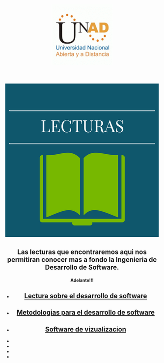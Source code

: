 <html>
<header><img src="logo.gif"></header>

<link rel="stylesheet" type="text/css" a href="estilos/estilos.css">
<link rel="stylesheet"  href="estilos/fonts.css">

<title>Lecturas</title>

<body background="imagenes/c.jpg">

<CENTER><h1><font face="Comic Sans MS"><IMG SRC="imagenes/LECTU.png"></IMG></font></h1></CENTER> 

<article><center><h2><p>Las lecturas que encontraremos aqui nos permitiran conocer mas a fondo la Ingenieria de Desarrollo de Software.</p></h2></center></article>
<article><center><h4><p>Adelante!!!</p></h4></center></article>
<article><center>
<div id="navbar">

<span class="inbar">

<ul>

<li class="navhome"><a href="pdf/DESARROLLO DE SFTW.pdf"><span><h1>Lectura sobre el desarrollo de software</h1></span></a></li>

<li><a href="pdf/computacion05.pdf"><span><h1>Metodologias para el desarrollo de software </h1></span></a></li>

<li><a href="pdf/software de visualizacion.pdf"><span><h1>Software de vizualizacion</h1></span></a></li>


</ul>

</span>

</div>
</center></article>
</font>
<div class="social">
		<ul>
			<li><a href="http://www.facebook.com" target="_blank" class="icon-facebook2"></a></li>
			<li><a href="http://www.twitter.com" target="_blank" class="icon-twitter"></a></li>
			<li><a href="mailto:armonyfester@gmail.com" class="icon-mail"></a></li>
                        <li><a href="http://www.youtube.com" target="_blank" class="icon-youtube"></a></li>
		</ul>
	</div>
</body>


</html>
